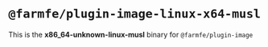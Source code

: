 # `@farmfe/plugin-image-linux-x64-musl`

This is the **x86_64-unknown-linux-musl** binary for `@farmfe/plugin-image`
